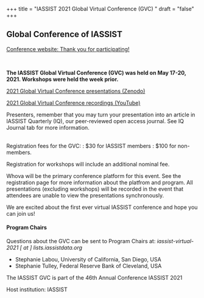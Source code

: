 +++
title = "IASSIST 2021 Global Virtual Conference (GVC) "
draft = "false"
+++
## Global Conference of IASSIST

<a class="btn btn-template-main" href="https://whova.com/web/iassi_202102/" target="_blank" title="(Opens to a new tab)">Conference website: Thank you for participating!<i class="fas fa-external-link-alt"></i></a>

<br />

**The IASSIST Global Virtual Conference (GVC) was held on May 17-20, 2021. Workshops were held the week prior.**

<a class="btn btn-template-main" href="https://zenodo.org/communities/iassist-2021/search?page=1&size=20&sort=conference_session" target="_blank">2021 Global Virtual Conference presentations (Zenodo)<i class="fas fa-external-link-alt"></i></a>

<a class="btn btn-template-main" href="https://www.youtube.com/playlist?list=PLD9Y_M_A24iTOicD7VY1rtgxieLG9iLVc" target="_blank">2021 Global Virtual Conference recordings (YouTube)<i class="fas fa-external-link-alt"></i></a> 

Presenters, remember that you may turn your presentation into an article in IASSIST Quarterly (IQ), our peer-reviewed open access journal. See IQ Journal tab for more information. <br /><br />

Registration fees for the GVC:
: $30 for IASSIST members
: $100 for non-members. 

Registration for workshops will include an additional nominal fee. 

Whova will be the primary conference platform for this event. See the registration page for more information about the platfrom and program. All presentations (excluding workshops) will be recorded in the event that attendees are unable to view the presentations synchronously.

We are excited about the first ever virtual IASSIST conference and hope you can join us!

#### Program Chairs

Questions about the GVC can be sent to Program Chairs at: *iassist-virtual-2021 [ at ] lists.iassistdata.org*

- Stephanie Labou, University of California, San Diego, USA
- Stephanie Tulley, Federal Reserve Bank of Cleveland, USA

The IASSIST GVC is part of the 46th Annual Conference IASSIST 2021

Host institution: IASSIST

<br />


